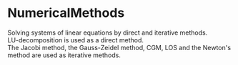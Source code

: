 # NumericalMethods
Solving systems of linear equations by direct and iterative methods.<br>
LU-decomposition is used as a direct method.<br>
The Jacobi method, the Gauss-Zeidel method, CGM, LOS and the Newton's method are used as iterative methods.<br>
